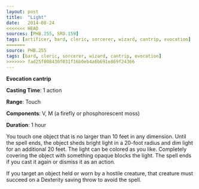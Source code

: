 ```yaml
---
layout: post
title:  "Light"
date:   2014-08-24
<<<<<<< HEAD
sources: [PHB.255, SRD.159]
tags: [artificer, bard, cleric, sorcerer, wizard, cantrip, evocation]
=======
source: PHB.255
tags: [bard, cleric, sorcerer, wizard, cantrip, evocation]
>>>>>>> fad25f008430f031f16b0eb4a6b691e869f24366
---
```


**Evocation cantrip**

**Casting Time**: 1 action

**Range**: Touch

**Components**: V, M (a firefly or phosphorescent moss)

**Duration**: 1 hour

You touch one object that is no larger than 10 feet in any dimension. Until the spell ends, the object sheds bright light in a 20-foot radius and dim light for an additional 20 feet. The light can be colored as you like. Completely covering the object with something opaque blocks the light. The spell ends if you cast it again or dismiss it as an action.

If you target an object held or worn by a hostile creature, that creature must succeed on a Dexterity saving throw to avoid the spell.
